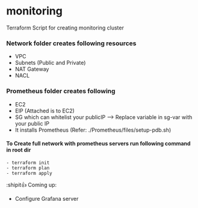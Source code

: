 # monitoring
 Terraform Script for creating monitoring cluster
 
### Network folder creates following resources
 - VPC
 - Subnets (Public and Private)
 - NAT Gateway
 - NACL

### Prometheus folder creates following
 - EC2
 - EIP (Attached is to EC2)
 - SG which can whitelist your publicIP --> Replace variable in sg-var with your public IP
 - It installs  Prometheus (Refer: ./Prometheus/files/setup-pdb.sh)

#### To Create full network with prometheus servers run following command in root dir
```hcl
- terraform init
- terraform plan
- terraform apply
```

:shipit:+1:
Coming up:
- Configure Grafana server
